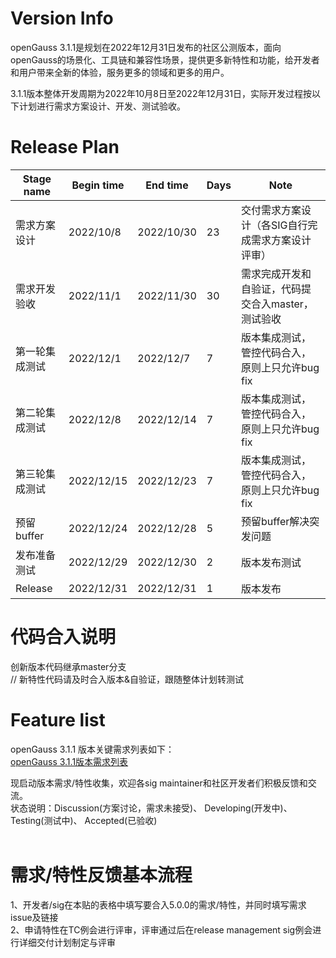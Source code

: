 # Version Info
openGauss 3.1.1是规划在2022年12月31日发布的社区公测版本，面向openGauss的场景化、工具链和兼容性场景，提供更多新特性和功能，给开发者和用户带来全新的体验，服务更多的领域和更多的用户。<br>

3.1.1版本整体开发周期为2022年10月8日至2022年12月31日，实际开发过程按以下计划进行需求方案设计、开发、测试验收。<br>

# Release Plan


|Stage  name             | Begin time  | End time   | Days | Note                                      |
| ---------------------- | ----------- | ---------- | ---- | ----------------------------------------------------------|
| 需求方案设计        | 2022/10/8  | 2022/10/30  | 23   | 交付需求方案设计（各SIG自行完成需求方案设计评审）   |
| 需求开发验收           | 2022/11/1  | 2022/11/30  | 30   | 需求完成开发和自验证，代码提交合入master，测试验收    |
| 第一轮集成测试          | 2022/12/1 | 2022/12/7  | 7    | 版本集成测试，管控代码合入，原则上只允许bug fix                         |
| 第二轮集成测试          | 2022/12/8 | 2022/12/14  | 7    | 版本集成测试，管控代码合入，原则上只允许bug fix                            |
| 第三轮集成测试          | 2022/12/15 | 2022/12/23  | 7    | 版本集成测试，管控代码合入，原则上只允许bug fix                          |
| 预留buffer             | 2022/12/24  | 2022/12/28   | 5    |预留buffer解决突发问题       |
| 发布准备测试           | 2022/12/29  | 2022/12/30  | 2     | 版本发布测试        |
| Release               | 2022/12/31 | 2022/12/31   | 1    | 版本发布                                         |


# 代码合入说明
创新版本代码继承master分支 <br>
// 新特性代码请及时合入版本&自验证，跟随整体计划转测试


# Feature list
openGauss 3.1.1 版本关键需求列表如下： <br>
[openGauss 3.1.1版本需求列表](https://e.gitee.com/opengaussorg/projects/451125/requirements/table)



现启动版本需求/特性收集，欢迎各sig maintainer和社区开发者们积极反馈和交流。<br>
状态说明：Discussion(方案讨论，需求未接受)、 Developing(开发中)、 Testing(测试中)、 Accepted(已验收) <br>
<br>

# 需求/特性反馈基本流程 <br />
1、开发者/sig在本贴的表格中填写要合入5.0.0的需求/特性，并同时填写需求issue及链接     <br>
2、申请特性在TC例会进行评审，评审通过后在release management sig例会进行详细交付计划制定与评审
<br><br>